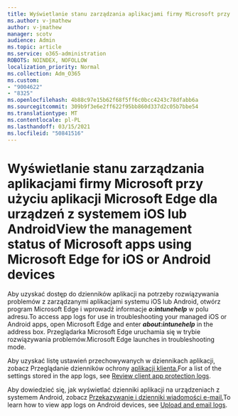 ```yaml
---
title: Wyświetlanie stanu zarządzania aplikacjami firmy Microsoft przy użyciu aplikacji Microsoft Edge dla urządzeń z systemem iOS lub Android
ms.author: v-jmathew
author: v-jmathew
manager: scotv
audience: Admin
ms.topic: article
ms.service: o365-administration
ROBOTS: NOINDEX, NOFOLLOW
localization_priority: Normal
ms.collection: Adm_O365
ms.custom:
- "9004622"
- "8325"
ms.openlocfilehash: 4b88c97e15b62f68f5ff6c0bcc4243c78dfabb6a
ms.sourcegitcommit: 309b9f3e6e2ff622f95bb860d337d2c05b7bbe54
ms.translationtype: MT
ms.contentlocale: pl-PL
ms.lasthandoff: 03/15/2021
ms.locfileid: "50841516"
---
```

# <a name="view-the-management-status-of-microsoft-apps-using-microsoft-edge-for-ios-or-android-devices"></a><span data-ttu-id="a8509-102">Wyświetlanie stanu zarządzania aplikacjami firmy Microsoft przy użyciu aplikacji Microsoft Edge dla urządzeń z systemem iOS lub Android</span><span class="sxs-lookup"><span data-stu-id="a8509-102">View the management status of Microsoft apps using Microsoft Edge for iOS or Android devices</span></span>

<span data-ttu-id="a8509-103">Aby uzyskać dostęp do dzienników aplikacji na potrzeby rozwiązywania problemów z zarządzanymi aplikacjami systemu iOS lub Android, otwórz program Microsoft Edge i wprowadź informacje ***o:intunehelp*** w polu adresu.</span><span class="sxs-lookup"><span data-stu-id="a8509-103">To access app logs for use in troubleshooting your managed iOS or Android apps, open Microsoft Edge and enter ***about:intunehelp*** in the address box.</span></span> <span data-ttu-id="a8509-104">Przeglądarka Microsoft Edge uruchamia się w trybie rozwiązywania problemów.</span><span class="sxs-lookup"><span data-stu-id="a8509-104">Microsoft Edge launches in troubleshooting mode.</span></span>

<span data-ttu-id="a8509-105">Aby uzyskać listę ustawień przechowywanych w dziennikach aplikacji, zobacz Przeglądanie dzienników ochrony [aplikacji klienta.](https://go.microsoft.com/fwlink/?linkid=2141401)</span><span class="sxs-lookup"><span data-stu-id="a8509-105">For a list of the settings stored in the app logs, see [Review client app protection logs](https://go.microsoft.com/fwlink/?linkid=2141401).</span></span>

<span data-ttu-id="a8509-106">Aby dowiedzieć się, jak wyświetlać dzienniki aplikacji na urządzeniach z systemem Android, zobacz [Przekazywanie i dzienniki wiadomości e-mail.](https://go.microsoft.com/fwlink/?linkid=2141408)</span><span class="sxs-lookup"><span data-stu-id="a8509-106">To learn how to view app logs on Android devices, see [Upload and email logs](https://go.microsoft.com/fwlink/?linkid=2141408).</span></span>
